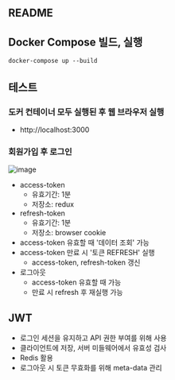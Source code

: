 ## README
## Docker Compose 빌드, 실행
```
docker-compose up --build
```
## 테스트
### 도커 컨테이너 모두 실행된 후 웹 브라우저 실행
* http://localhost:3000
### 회원가입 후 로그인
![image](https://github.com/hsk9169/gin_demo/assets/39580172/3fa9dc2f-0dac-4ae1-a4e2-f17854942e74)
* access-token
  * 유효기간: 1분
  * 저장소: redux
* refresh-token
  * 유효기간: 1분
  * 저장소: browser cookie
* access-token 유효할 때 '데이터 조회' 가능
* access-token 만료 시 '토큰 REFRESH' 실행
  * access-token, refresh-token 갱신 
* 로그아웃
  * access-token 유효할 때 가능
  * 만료 시 refresh 후 재실행 가능
## JWT
* 로그인 세션을 유지하고 API 권한 부여를 위해 사용
* 클라이언트에 저장, 서버 미들웨어에서 유효성 검사
* Redis 활용
 * 로그아웃 시 토큰 무효화를 위해 meta-data 관리
